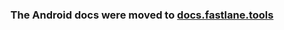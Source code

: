 <h3 align="center">
	The Android docs were moved to <a href='https://docs.fastlane.tools/getting-started/android/setup/'>docs.fastlane.tools</a>
</h3>
